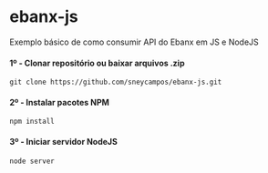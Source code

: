 # ebanx-js
Exemplo básico de como consumir API do Ebanx em JS e NodeJS

#### 1º - Clonar repositório ou baixar arquivos .zip
`git clone https://github.com/sneycampos/ebanx-js.git`

#### 2º - Instalar pacotes NPM 
`npm install`

#### 3º - Iniciar servidor NodeJS
` node server `

